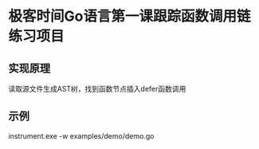 # 极客时间Go语言第一课跟踪函数调用链练习项目

## 实现原理
读取源文件生成AST树，找到函数节点插入defer函数调用

## 示例
instrument.exe -w examples/demo/demo.go